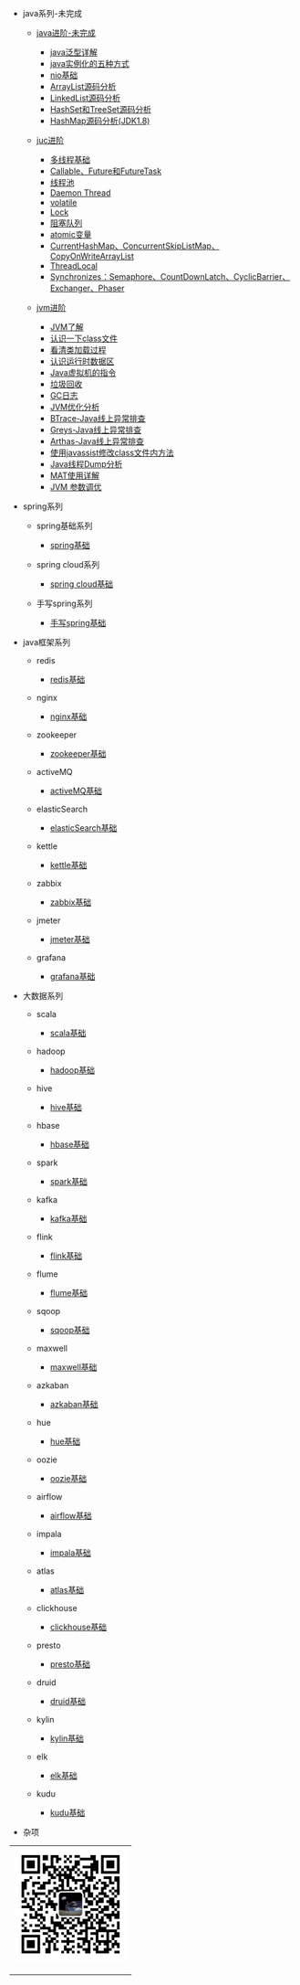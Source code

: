 

- java系列-未完成
  
  - [java进阶-未完成](/docs/java/java-extra-introduction.md)
  
    - [java泛型详解](/docs/java/java-01.md)
    - [java实例化的五种方式](/docs/java/java-02.md)
    - [nio基础](/docs/java/java-03.md)
    - [ArrayList源码分析](/docs/java/java-04.md)
    - [LinkedList源码分析](/docs/java/java-05.md)
    - [HashSet和TreeSet源码分析](/docs/java/java-06.md)
    - [HashMap源码分析(JDK1.8)](/docs/java/java-07.md)
  
  - [juc进阶](/docs/java/juc-introduction.md)
    
    - [多线程基础](/docs/java/juc-01.md)
    - [Callable、Future和FutureTask](/docs/java/juc-02.md)
    - [线程池](/docs/java/juc-03.md)
    - [Daemon Thread](/docs/java/juc-04.md)
    - [volatile](/docs/java/juc-05.md)
    - [Lock](/docs/java/juc-06.md)
    - [阻塞队列](/docs/java/juc-07.md)
    - [atomic变量](/docs/java/juc-08.md)
    - [CurrentHashMap、ConcurrentSkipListMap、CopyOnWriteArrayList](/docs/java/juc-09.md)
    - [ThreadLocal](/docs/java/jvm-10.md)
    - [Synchronizes：Semaphore、CountDownLatch、CyclicBarrier、Exchanger、Phaser](/docs/java/juc-11.md)
  
  - [jvm进阶](/docs/java/jvm-introduction.md)
    
    - [JVM了解](/docs/java/jvm-01.md)
    - [认识一下class文件](/docs/java/jvm-02.md)
    - [看清类加载过程](/docs/java/jvm-03.md)
    - [认识运行时数据区](/docs/java/jvm-04.md)
    - [Java虚拟机的指令](/docs/java/jvm-05.md)
    - [垃圾回收](/docs/java/jvm-06.md)
    - [GC日志](/docs/java/jvm-07.md)
    - [JVM优化分析](/docs/java/jvm-08.md)
    - [BTrace-Java线上异常排查](/docs/java/jvm-09.md)
    - [Greys-Java线上异常排查](/docs/java/jvm-10.md)
    - [Arthas-Java线上异常排查](/docs/java/jvm-11.md)
    - [使用javassist修改class文件内方法](/docs/java/jvm-12.md)
    - [Java线程Dump分析](/docs/java/jvm-13.md)
    - [MAT使用详解](/docs/java/jvm-14.md)
    - [JVM 参数调优](/docs/java/jvm-15.md)






- spring系列
  
  - spring基础系列
    - [spring基础](/docs/spring/spring-base-01.md)

  - spring cloud系列
    - [spring cloud基础](/docs/spring/spring-cloud-01.md)

  - 手写spring系列
    - [手写spring基础](/docs/spring/spring-handwriting-01.md)






- java框架系列

  - redis
    - [redis基础](/docs/java-frame/redis-01.md)

  - nginx
    - [nginx基础](/docs/java-frame/nginx-01.md)

  - zookeeper
    - [zookeeper基础](/docs/java-frame/zookeeper-01.md)

  - activeMQ
    - [activeMQ基础](/docs/java-frame/activeMQ-01.md)

  - elasticSearch
    - [elasticSearch基础](/docs/java-frame/elasticSearch-01.md)

  - kettle
    - [kettle基础](/docs/java-frame/kettle-01.md)

  - zabbix
    - [zabbix基础](/docs/java-frame/zabbix-01.md)

  - jmeter
    - [jmeter基础](/docs/java-frame/jmeter-01.md)

  - grafana
    - [grafana基础](/docs/java-frame/grafana-01.md)







- 大数据系列

  - scala
    - [scala基础](/docs/big-data/scala-01.md)

  - hadoop
    - [hadoop基础](/docs/big-data/hadoop-01.md)

  - hive
    - [hive基础](/docs/big-data/hive-01.md)

  - hbase
    - [hbase基础](/docs/big-data/hbase-01.md)

  - spark
    - [spark基础](/docs/big-data/spark-01.md)

  - kafka
    - [kafka基础](/docs/big-data/kafka-01.md)

  - flink
    - [flink基础](/docs/big-data/flink-01.md)

  - flume
    - [flume基础](/docs/big-data/flume-01.md)

  - sqoop
    - [sqoop基础](/docs/big-data/sqoop-01.md)

  - maxwell
    - [maxwell基础](/docs/big-data/maxwell-01.md)

  - azkaban
    - [azkaban基础](/docs/big-data/azkaban-01.md)

  - hue
    - [hue基础](/docs/big-data/hue-01.md)

  - oozie
    - [oozie基础](/docs/big-data/oozie-01.md)

  - airflow
    - [airflow基础](/docs/big-data/airflow-01.md)

  - impala
    - [impala基础](/docs/big-data/impala-01.md)

  - atlas
    - [atlas基础](/docs/big-data/atlas-01.md)

  - clickhouse
    - [clickhouse基础](/docs/big-data/clickhouse-01.md)

  - presto
    - [presto基础](/docs/big-data/presto-01.md)

  - druid
    - [druid基础](/docs/big-data/druid-01.md)

  - kylin
    - [kylin基础](/docs/big-data/kylin-01.md)

  - elk
    - [elk基础](/docs/big-data/elk-01.md)

  - kudu
    - [kudu基础](/docs/big-data/kudu-01.md)







- 杂项





<table>
    <tr>
      <td align="center" style="width: 200px;">
        <a href="https://github.com/Raray-chuan">
          <img src="./images/qrcode-for-xichuan.jpg" style="width: 400px;"><br>
        </a><br>
      </td>
    </tr>
</table>

